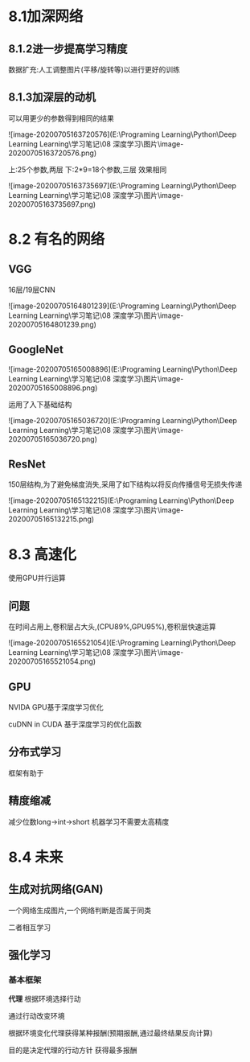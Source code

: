 # 8.1加深网络

## 8.1.2进一步提高学习精度

数据扩充:人工调整图片(平移/旋转等)以进行更好的训练

## 8.1.3加深层的动机

可以用更少的参数得到相同的结果

![image-20200705163720576](E:\Programing Learning\Python\Deep Learning Learning\学习笔记\08 深度学习\图片\image-20200705163720576.png)

上:25个参数,两层                                 下:2*9=18个参数,三层    效果相同

![image-20200705163735697](E:\Programing Learning\Python\Deep Learning Learning\学习笔记\08 深度学习\图片\image-20200705163735697.png)

# 8.2 有名的网络

## VGG

16层/19层CNN

![image-20200705164801239](E:\Programing Learning\Python\Deep Learning Learning\学习笔记\08 深度学习\图片\image-20200705164801239.png)

## GoogleNet

![image-20200705165008896](E:\Programing Learning\Python\Deep Learning Learning\学习笔记\08 深度学习\图片\image-20200705165008896.png)

运用了入下基础结构

![image-20200705165036720](E:\Programing Learning\Python\Deep Learning Learning\学习笔记\08 深度学习\图片\image-20200705165036720.png)

## ResNet

150层结构,为了避免梯度消失,采用了如下结构以将反向传播信号无损失传递

![image-20200705165132215](E:\Programing Learning\Python\Deep Learning Learning\学习笔记\08 深度学习\图片\image-20200705165132215.png)

# 8.3 高速化

使用GPU并行运算

## 问题

在时间占用上,卷积层占大头,(CPU89%,GPU95%),卷积层快速运算

![image-20200705165521054](E:\Programing Learning\Python\Deep Learning Learning\学习笔记\08 深度学习\图片\image-20200705165521054.png)

## GPU

NVIDA GPU基于深度学习优化

cuDNN in CUDA 基于深度学习的优化函数

## 分布式学习

框架有助于

## 精度缩减

减少位数long->int->short 机器学习不需要太高精度

# 8.4 未来

## 生成对抗网络(GAN)

一个网络生成图片,一个网络判断是否属于同类

二者相互学习

## 强化学习

### 基本框架

**代理** 根据环境选择行动

通过行动改变环境

根据环境变化代理获得某种报酬(预期报酬,通过最终结果反向计算)

目的是决定代理的行动方针 获得最多报酬